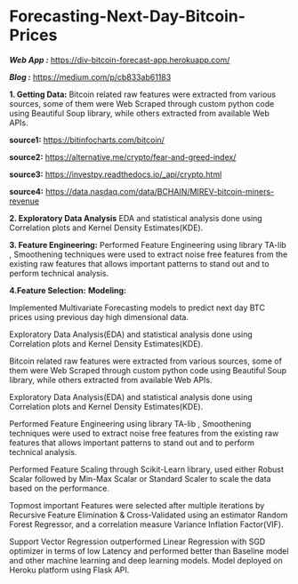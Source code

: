  # Forecasting-Next-Day-Bitcoin-Prices

***Web App :*** https://div-bitcoin-forecast-app.herokuapp.com/

***Blog    :*** https://medium.com/p/cb833ab61183

**1. Getting Data:**
  Bitcoin related raw features were extracted from various sources, some of them were Web Scraped through custom python code using Beautiful Soup library, while others   extracted from available Web APIs.

  **source1:**  https://bitinfocharts.com/bitcoin/

  **source2:** https://alternative.me/crypto/fear-and-greed-index/

  **source3:** https://investpy.readthedocs.io/_api/crypto.html

  **source4:** https://data.nasdaq.com/data/BCHAIN/MIREV-bitcoin-miners-revenue

**2. Exploratory Data Analysis**
  EDA and statistical analysis done using Correlation plots and Kernel Density Estimates(KDE).

**3. Feature Engineering:**
Performed Feature Engineering using library TA-lib , Smoothening techniques were used to extract noise free features from the existing raw features that allows important patterns to stand out and to perform technical analysis.

**4.Feature Selection:**
**Modeling:**

Implemented Multivariate Forecasting models to predict next day BTC prices using previous day high dimensional data.

Exploratory Data Analysis(EDA) and statistical analysis done using Correlation plots and Kernel Density Estimates(KDE).

Bitcoin related raw features were extracted from various sources, some of them were Web Scraped through custom python code using Beautiful Soup library, while others extracted from available Web APIs.

Exploratory Data Analysis(EDA) and statistical analysis done using Correlation plots and Kernel Density Estimates(KDE).

Performed Feature Engineering using library TA-lib , Smoothening techniques were used to extract noise free features from the existing raw features that allows important patterns to stand out and to perform technical analysis.

Performed Feature Scaling through Scikit-Learn library, used either Robust Scalar followed by Min-Max Scalar or Standard Scaler to scale the data based on the performance.

Topmost important Features were selected after multiple iterations by Recursive Feature Elimination & Cross-Validated using an estimator Random Forest Regressor, and a correlation measure Variance Inflation Factor(VIF).

Support Vector Regression outperformed Linear Regression with SGD optimizer in terms of low Latency and performed better than Baseline model and other machine learning and deep learning models. Model deployed on Heroku platform using Flask API.
